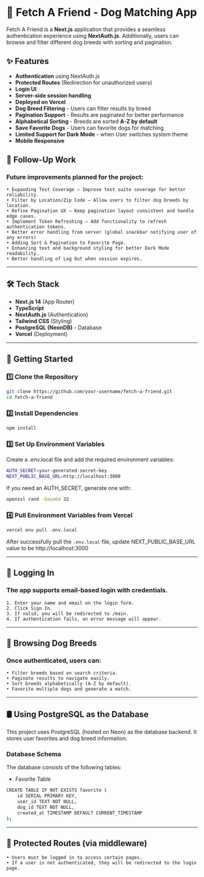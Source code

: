 # 🐶 Fetch A Friend - Dog Matching App

Fetch A Friend is a **Next.js** application that provides a seamless authentication experience using **NextAuth.js**. Additionally, users can browse and filter different dog breeds with sorting and pagination.

## ✨ Features

- **Authentication** using NextAuth.js
- **Protected Routes** (Redirection for unauthorized users)
- **Login UI**
- **Server-side session handling**
- **Deployed on Vercel**
- **Dog Breed Filtering** - Users can filter results by breed
- **Pagination Support** - Results are paginated for better performance
- **Alphabetical Sorting** - Breeds are sorted **A-Z by default**
- **Save Favorite Dogs** - Users can favorite dogs for matching
- **Limited Support for Dark Mode** - when User switches system theme
- **Mobile Responsive**

## 🔄 Follow-Up Work

### Future improvements planned for the project:

```
• Expanding Test Coverage – Improve test suite coverage for better reliability.
• Filter by Location/Zip Code – Allow users to filter dog breeds by location.
• Refine Pagination UX – Keep pagination layout consistent and handle edge cases.
• Implement Token Refreshing – Add functionality to refresh authentication tokens.
• Better error handling from server (global snackbar notifying user of any errors)
• Adding Sort & Pagination to Favorite Page.
• Enhancing text and background styling for better Dark Mode readability.
• Better handling of Log Out when session expires.
```

---

## 🛠️ Tech Stack

- **Next.js 14** (App Router)
- **TypeScript**
- **NextAuth.js** (Authentication)
- **Tailwind CSS** (Styling)
- **PostgreSQL (NeonDB)** - Database
- **Vercel** (Deployment)

---

## 🚀 Getting Started

### 1️⃣ Clone the Repository

```sh
git clone https://github.com/your-username/fetch-a-friend.git
cd fetch-a-friend
```

### 2️⃣ Install Dependencies

```sh
npm install
```

### 3️⃣ Set Up Environment Variables

Create a .env.local file and add the required environment variables:

```sh
AUTH_SECRET=your-generated-secret-key
NEXT_PUBLIC_BASE_URL=http://localhost:3000
```

If you need an AUTH_SECRET, generate one with:

```sh
openssl rand -base64 32
```

### 4️⃣ Pull Environment Variables from Vercel

```sh
vercel env pull .env.local
```

After successfully pull the `.env.local` file, update NEXT_PUBLIC_BASE_URL value to be http://localhost:3000

---

## 🔑 Logging In

### The app supports email-based login with credentials.

```
1. Enter your name and email on the login form.
2. Click Sign In.
3. If valid, you will be redirected to /main.
4. If authentication fails, an error message will appear.
```

---

## 🐶 Browsing Dog Breeds

### Once authenticated, users can:

```
• Filter breeds based on search criteria.
• Paginate results to navigate easily.
• Sort breeds alphabetically (A-Z by default).
• Favorite multiple dogs and generate a match.
```

---

## 🛢️ Using PostgreSQL as the Database

This project uses PostgreSQL (hosted on Neon) as the database backend. It stores user favorites and dog breed information.

### Database Schema

The database consists of the following tables:

- Favorite Table

```sh
CREATE TABLE IF NOT EXISTS favorite (
    id SERIAL PRIMARY KEY,
    user_id TEXT NOT NULL,
    dog_id TEXT NOT NULL,
    created_at TIMESTAMP DEFAULT CURRENT_TIMESTAMP
);
```

---

## 🔐 Protected Routes (via middleware)

```
• Users must be logged in to access certain pages.
• If a user is not authenticated, they will be redirected to the login page.
```
